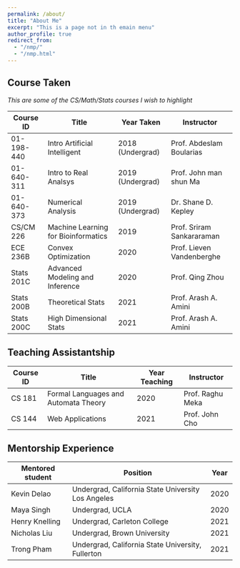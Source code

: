 ```yaml
---
permalink: /about/
title: "About Me"
excerpt: "This is a page not in th emain menu"
author_profile: true
redirect_from: 
  - "/nmp/"
  - "/nmp.html"
---
```


<!-- Boyang's Principal Component No-Linear Decomposition:
======
1. I live in Tianjin (very close to Beijing), China, but my hometown is Inner Mongolia.
2. I am fun of anime. I believe anime is the most direct way to convey certain meaning without any noise (for example the limitation of the acting skill, the limitation of physical camera).  -->


## Course Taken

<em>This are some of the CS/Math/Stats courses I wish to highlight </em>

| Course ID     | Title       | Year Taken  | Instructor  |
| -----------   | ----------- | ----------- | ----------- |
| 01-198-440   | Intro Artificial Intelligent    | 2018 (Undergrad)  | Prof. Abdeslam Boularias|
| 01-640-311    | Intro to Real Analsys      | 2019 (Undergrad)   | Prof. John man shun Ma |
| 01-640-373   | Numerical Analysis        | 2019 (Undergrad)   | Dr. Shane D. Kepley |
| CS/CM 226  | Machine Learning for Bioinformatics   | 2019  | Prof. Sriram Sankararaman |
| ECE 236B  | Convex Optimization   | 2020  | Prof. Lieven Vandenberghe |
| Stats 201C  | Advanced Modeling and Inference  | 2020  | Prof. Qing Zhou |
| Stats 200B  | Theoretical Stats  | 2021  | Prof. Arash A. Amini |
| Stats 200C  | High Dimensional Stats  | 2021  | Prof. Arash A. Amini |

## Teaching Assistantship

| Course ID     | Title       | Year Teaching  | Instructor  |
| -----------   | ----------- | ----------- | ----------- |
| CS 181 | Formal Languages and Automata Theory    | 2020  | Prof. Raghu Meka|
| CS 144 | Web Applications      | 2021   | Prof. John Cho |

## Mentorship Experience

| Mentored student | Position        | Year              |
| ---------------- | ----------------|  ---------------- | 
| Kevin Delao | Undergrad, California State University Los Angeles    | 2020  |
| Maya Singh | Undergrad, UCLA      | 2020   |
| Henry Knelling | Undergrad, Carleton College      | 2021   |
| Nicholas Liu | Undergrad, Brown University      | 2021   |
| Trong Pham | Undergrad, California State University, Fullerton      | 2021   |

